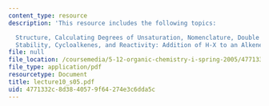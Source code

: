 ```yaml
---
content_type: resource
description: 'This resource includes the following topics:

  Structure, Calculating Degrees of Unsaturation, Nomenclature, Double Bond Geometry,
  Stability, Cycloalkenes, and Reactivity: Addition of H-X to an Alkene (Example).'
file: null
file_location: /coursemedia/5-12-organic-chemistry-i-spring-2005/4771332c8d3840579f64274e3c6dda5c_lecture10_s05.pdf
file_type: application/pdf
resourcetype: Document
title: lecture10_s05.pdf
uid: 4771332c-8d38-4057-9f64-274e3c6dda5c
---
```


